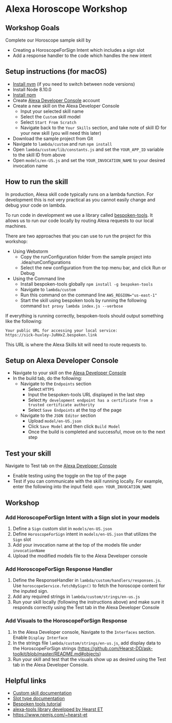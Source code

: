 # Alexa Horoscope Workshop

## Workshop Goals
Complete our Horoscope sample skill by
* Creating a HoroscopeForSign Intent which includes a sign slot
* Add a response handler to the code which handles the new intent

## Setup instructions (for macOS)
* [Install nvm](http://nvm.sh) (if you need to switch between node versions)
* Install Node 8.10.0
* [Install npm](https://www.npmjs.com/get-npm) 
* Create [Alexa Developer Console](https://developer.amazon.com) account
* Create a new skill on the Alexa Developer Console
    * Input your selected skill name 
    * Select the `Custom` skill model
    * Select `Start From Scratch`
    * Navigate back to the `Your Skills` section, and take note of skill ID for your new skill (you will need this later)
* Download the sample project from Git
* Navigate to `lambda/custom` and run `npm install`
* Open `lambda/custom/lib/constants.js` and set the `YOUR_APP_ID` variable to the skill ID from above
* Open `models/en-US.js` and set the `YOUR_INVOCATION_NAME` to your desired invocation name

## How to run the skill
In production, Alexa skill code typically runs on a lambda function. For development this is not very practical as you cannot easily change and debug your code on lambda. 

To run code in development we use a library called [bespoken-tools](https://bespoken.io/). It allows us to run our code locally by routing Alexa requests to our local machines. 

There are two approaches that you can use to run the project for this workshop:
* Using Webstorm
    * Copy the runConfiguration folder from the sample project into .idea/runConfigurations
    * Select the new configuration from the top menu bar, and click Run or Debug 
* Using the Command line
    * Install bespoken-tools globally `npm install -g bespoken-tools`
    * Navigate to `lambda/custom`
    * Run this command on the command line `AWS_REGION="us-east-1"`
    * Start the skill using bespoken tools by running the following command `bst proxy lambda index.js --verbose`
    
If everything is running correctly, bespoken-tools should output something like the following:
```
Your public URL for accessing your local service:
https://sick-huxley-JuRHxZ.bespoken.link
```
This URL is where the Alexa Skills kit will need to route requests to. 

## Setup on Alexa Developer Console
* Navigate to your skill on the [Alexa Developer Console](developer.amazon.com)
* In the build tab, do the following:
    * Navigate to the `Endpoints` section
        * Select `HTTPS`
        * Input the bespoken-tools URL displayed in the last step
        * Select `My development endpoint has a certificate from a trusted certificate authority`
        * Select `Save Endpoints` at the top of the page    
    * Navigate to the `JSON Editor` section 
        * Upload `model/en-US.json`
        * Click `Save Model` and then click `Build Model`
        * Once the build is completed and successful, move on to the next step

## Test your skill
Navigate to Test tab on the [Alexa Developer Console](developer.amazon.com)
* Enable testing using the toggle on the top of the page
* Test if you can communicate with the skill running locally. For example, enter the following into the input field: `open YOUR_INVOCATION_NAME`

## Workshop 
### Add HoroscopeForSign Intent with a Sign slot in your models
1. Define a `Sign` custom slot in `models/en-US.json`
2. Define `HoroscopeForSign` intent in `models/en-US.json` that utilizes the `Sign` slot 
3. Add your invocation name at the top of the models file under `invocationName`
4. Upload the modified models file to the Alexa Developer console
### Add HoroscopeForSign Response Handler
1. Define the ResponseHandler in `lambda/custom/handlers/responses.js`. Use `horoscopeService.fetchBySign()` to fetch the horoscope content for the inputed sign.
2. Add any required strings in `lambda/custom/strings/en-us.js`
3. Run your skill locally (following the instructions above) and make sure it responds correctly using the Test tab in the Alexa Developer Console
### Add Visuals to the HoroscopeForSign Response
1. In the Alexa Developer console, Navigate to the `Interfaces` section. Enable `Display Interface`
2. In the strings file `lambda/custom/strings/en-us.js`, add display data to the HoroscopeForSign strings (https://github.com/Hearst-DD/ask-toolkit/blob/master/README.md#objects)
3. Run your skill and test that the visuals show up as desired using the Test tab in the Alexa Developer Console.

## Helpful links
* [Custom skill documentation](https://developer.amazon.com/docs/custom-skills/understanding-custom-skills.html)
* [Slot type documentation](https://developer.amazon.com/docs/custom-skills/slot-type-reference.html)
* [Bespoken tools tutorial](http://docs.bespoken.io/en/latest/tutorials/tutorial_lambda_local/)
* [alexa-tools library developed by Hearst ET](https://github.com/Hearst-DD/alexa-tools)
* https://www.npmjs.com/~hearst-et
